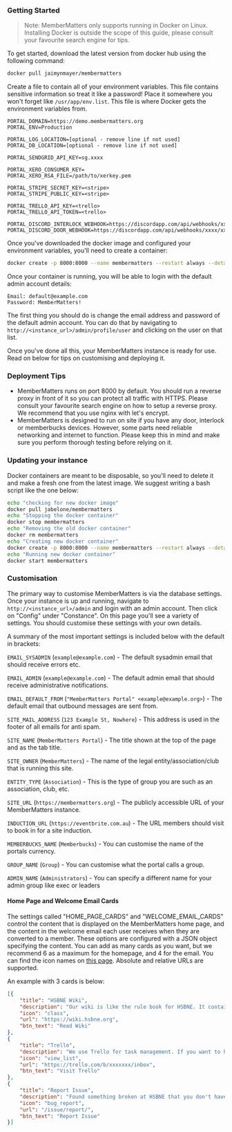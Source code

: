  ### Getting Started
 > Note: MemberMatters only supports running in Docker on Linux. Installing Docker is outside the scope of this guide, 
>please consult your favourite search engine for tips.
 
 To get started, download the latest version from docker hub using the following command:
 ```bash
docker pull jaimynmayer/membermatters
```

Create a file to contain all of your environment variables. This file contains sensitive information so treat it like a 
password! Place it somewhere you won't forget like `/usr/app/env.list`. This file is where Docker gets the environment 
variables from.
```
PORTAL_DOMAIN=https://demo.membermatters.org
PORTAL_ENV=Production

PORTAL_LOG_LOCATION=[optional - remove line if not used]
PORTAL_DB_LOCATION=[optional - remove line if not used]

PORTAL_SENDGRID_API_KEY=sg.xxxx

PORTAL_XERO_CONSUMER_KEY=
PORTAL_XERO_RSA_FILE=/path/to/xerkey.pem

PORTAL_STRIPE_SECRET_KEY=<stripe>
PORTAL_STRIPE_PUBLIC_KEY=<stripe>

PORTAL_TRELLO_API_KEY=<trello>
PORTAL_TRELLO_API_TOKEN=<trello>

PORTAL_DISCORD_INTERLOCK_WEBHOOK=https://discordapp.com/api/webhooks/xxxx/xxxxxx
PORTAL_DISCORD_DOOR_WEBHOOK=https://discordapp.com/api/webhooks/xxxx/xxxxxx
```

Once you've downloaded the docker image and configured your environment variables, you'll need to create a container:
```bash
docker create -p 8000:8000 --name membermatters --restart always --detach --env-file /usr/app/env.list -v /usr/app/:/usr/src/data jaimynmayer/membermatters
```

Once your container is running, you will be able to login with the default admin account details:
```
Email: default@example.com
Password: MemberMatters!
```

The first thing you should do is change the email address and password of the default admin account. You can do that 
by navigating to `http://<instance_url>/admin/profile/user` and clicking on the user on that list.

Once you've done all this, your MemberMatters instance is ready for use. Read on below for tips on customising 
and deploying it.

### Deployment Tips
* MemberMatters runs on port 8000 by default. You should run a reverse proxy in front of it
so you can protect all traffic with HTTPS. Please consult your favourite search engine on how to setup a reverse proxy. 
We recommend that you use nginx with let's encrypt.
* MemberMatters is designed to run on site if you have any door, interlock or memberbucks devices. However, some parts
need reliable networking and internet to function. Please keep this in mind and make sure you perform thorough
testing before relying on it.


### Updating your instance
Docker containers are meant to be disposable, so you'll need to delete it and make a fresh one from the latest image. 
We suggest writing a bash script like the one below:

```bash
echo "checking for new docker image"
docker pull jabelone/membermatters
echo "Stopping the docker container"
docker stop membermatters
echo "Removing the old docker container"
docker rm membermatters
echo "Creating new docker container"
docker create -p 8000:8000 --name membermatters --restart always --detach --env-file /usr/app/env.list -v /usr/app/:/usr/src/data jabelone/membermatters
echo "Running new docker container"
docker start membermatters
``` 

### Customisation
The primary way to customise MemberMatters is via the database settings. Once your instance is up and running, 
navigate to `http://<instance_url>/admin` and login with an admin account. Then click on "Config" under "Constance". 
On this page you'll see a variety of settings. You should customise these settings with your own details.

A summary of the most important settings is included below with the default in brackets:

`EMAIL_SYSADMIN` (`example@example.com`) - The default sysadmin email that should receive errors etc.

`EMAIL_ADMIN` (`example@example.com`) - The default admin email that should receive administrative notifications.

`EMAIL_DEFAULT_FROM` (`"MemberMatters Portal" <example@example.org>`) - The default email that outbound messages are sent from.

`SITE_MAIL_ADDRESS` (`123 Example St, Nowhere`) - This address is used in the footer of all emails for anti spam.

`SITE_NAME` (`MemberMatters Portal`) - The title shown at the top of the page and as the tab title.

`SITE_OWNER` (`MemberMatters`) - The name of the legal entity/association/club that is running this site.

`ENTITY_TYPE` (`Association`) - This is the type of group you are such as an association, club, etc.

`SITE_URL` (`https://membermatters.org`) - The publicly accessible URL of your MemberMatters instance.

`INDUCTION_URL` (`https://eventbrite.com.au`) - The URL members should visit to book in for a site induction.

`MEMBERBUCKS_NAME` (`Memberbucks`) - You can customise the name of the portals currency.

`GROUP_NAME` (`Group`) - You can customise what the portal calls a group.

`ADMIN_NAME` (`Administrators`) - You can specify a different name for your admin group like exec or leaders

#### Home Page and Welcome Email Cards
The settings called "HOME_PAGE_CARDS" and "WELCOME_EMAIL_CARDS" control the content that is displayed on the 
MemberMatters home page, and the content in the welcome email each user receives when they are converted to a member.
These options are configured with a JSON object specifying the content. You can add as many cards as you want, but we
recommend 6 as a maximum for the homepage, and 4 for the email. You can find the icon names on 
[this page](https://materializecss.com/icons.html). Absolute and relative URLs are supported.

An example with 3 cards is below:
```json
[{
	"title": "HSBNE Wiki",
	"description": "Our wiki is like the rule book for HSBNE. It contains all the information about our tools, processes and other helpful tips.",
	"icon": "class",
	"url": "https://wiki.hsbne.org",
	"btn_text": "Read Wiki"
},
{
	"title": "Trello",
	"description": "We use Trello for task management. If you want to help out around the space check out Trello for stuff to fix and improve.",
	"icon": "view_list",
	"url": "https://trello.com/b/xxxxxxx/inbox",
	"btn_text": "Visit Trello"
},
{
	"title": "Report Issue",
	"description": "Found something broken at HSBNE that you don't have the time or skills to fix? You can submit an issue report.",
	"icon": "bug_report",
	"url": "/issue/report/",
	"btn_text": "Report Issue"
}]
```

